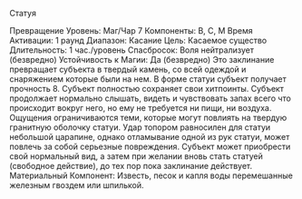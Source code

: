 
Статуя

Превращение
Уровень: Маг/Чар 7
Компоненты: В, С, М
Время Активации: 1 раунд
Диапазон: Касание
Цель: Касаемое существо
Длительность: 1 час./уровень
Спасбросок: Воля нейтрализует
(безвредно)
Устойчивость к Магии: Да (безвредно)
Это заклинание превращает субъекта в
твердый камень, со всей одеждой и снаряжением которые были на нем. В форме
статуи субъект получает прочность 8.
Субъект полностью сохраняет свои хитпоинты.
Субъект продолжает нормально слышать, видеть и чувствовать запах всего
что происходит вокруг него, но ему не
требуется ни пищи, ни воздуха. Ощущения ограничиваются теми, которые
могут повлиять на твердую гранитную
оболочку статуи. Удар топором равносилен для статуи небольшой царапине,
однако отламывание одной из рук статуи, может повлечь за собой серьезные
повреждения.
Субъект может приобрести свой нормальный вид, а затем при желании вновь
стать статуей (свободное действие), до
тех пор пока заклинание действует.
Материальный Компонент: Известь,
песок и капля воды перемешанные железным гвоздем или шпилькой.